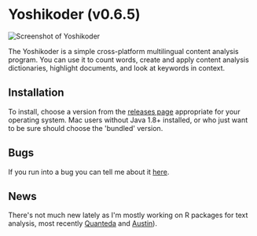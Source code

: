 # Yoshikoder (v0.6.5)

![Screenshot of Yoshikoder](http://conjugateprior.org/wp-content/uploads/screenshot1.png)

The Yoshikoder is a simple cross-platform multilingual content analysis program.  You can use it to count words, create and apply content analysis dictionaries, highlight documents, and look at keywords in context.

## Installation

To install, choose a version from the [releases page](https://github.com/conjugateprior/yoshikoder/releases) appropriate for your operating system.  Mac users without Java 1.8+ installed, or who just want to be sure should choose the 'bundled' version.

## Bugs

If you run into a bug you can tell me about it [here](http://github.com/conjugateprior/yoshikoder/issues).

## News

There's not much new lately as I'm mostly working on R packages for text analysis, most recently [Quanteda](http://github.com/kbenoit/quanteda) and [Austin](http://github.com/conjugateprior/austin)).
